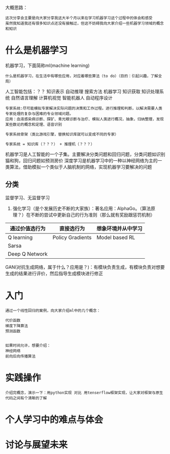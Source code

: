 大概思路：

    这次分享会主要是向大家分享我这大半个月以来在学习机器学习这个过程中的体会和感受
    虽然我知道我还有很多知识点还没有接触过，但这不妨碍我向大家介绍一些机器学习领域的概念和知识

# 什么是机器学习
机器学习，下面简称ml(machine learning)

    什么是机器学习，在生活中有哪些应用，对应着哪些算法（to do）（目的：引起兴趣，了解全局）

人工智能包括：？？
知识表示
自动推理
搜索方法
机器学习
知识获取
知识处理系统
自然语言理解
计算机视觉
智能机器人
自动程序设计

    专家系统:尽可能模拟专家解决实际问题的决策和工作过程。进行推理和判断，以解决需要人类专家处理的复杂与困难的专业领域问题。
    应用：血液感染病诊断、探矿、青光眼诊断与治疗、模拟人类进行概况，抽象，归纳整理，发现某些数论的概念和定理、语音识别

    专家系统骨架（类比游戏引擎，替换知识库就可以变成不同的专家）
    
    专家系统 = 知识库（？？？） + 推理机（？？？）


机器学习是人工智能的一个子集。主要解决分类问题和回归问题，分类问题如识别猫和狗，回归问题如预测房价
深度学习是机器学习中的一种以神经网络为主的一类算法，借助模拟一个类似于人脑机制的网络，实现机器学习要解决的问题

## 分类
监督学习、无监督学习

1. 强化学习（是个发展历史不断的大家族）：著名应用：AlphaGo。（算法原理？）在不断的尝试中更新自己的行为准则（那么就有奖励跟惩罚机制）

|通过价值选行为|直接选行为|想象环境并从中学习|
|--|--|--|
|Q learning|Policy Gradients|Model based RL|
|Sarsa|||
|Deep Q Network|||

GAN(对抗生成网络，属于什么？应用是？)：有模块负责生成，有模块负责对想要生成的结果进行评价，然后指导生成模块进行修正



# 入门

    通过一个线性回归的案例，向大家介绍ml中的几个概念： 

    代价函数
    梯度下降算法
    预测函数


    如果时间允许，想要介绍：
    神经网络
    前向后向传播算法

# 实践操作

    介绍完概念，演示一下：用python实现 对比 用tenserflow框架实现，让大家对框架与原生代码之间有个清晰的了解

# 个人学习中的难点与体会

# 讨论与展望未来